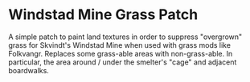 # Windstad Mine Grass Patch

A simple patch to paint land textures in order to suppress "overgrown" grass for Skvindt's Windstad Mine when used with grass mods like Folkvangr. Replaces some grass-able areas with non-grass-able. In particular, the area around / under the smelter's "cage" and adjacent boardwalks.
